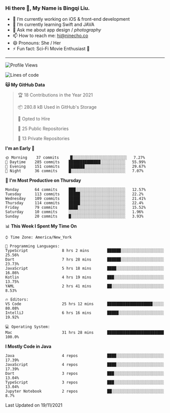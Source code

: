 ### Hi there 👋, My Name is Bingqi Liu.

- 🔭 I’m currently working on iOS & front-end development
- 🌱 I’m currently learning Swift and JAVA
- 💬 Ask me about app design / *photography*
- 📫 How to reach me: hi@ninecho.co
- 😄 Pronouns: She / Her
- ⚡ Fun fact: Sci-Fi Movie Enthusiast 🚀

---

<!--START_SECTION:waka-->
![Profile Views](http://img.shields.io/badge/Profile%20Views-0-blue)

![Lines of code](https://img.shields.io/badge/From%20Hello%20World%20I%27ve%20Written-3.1%20million%20lines%20of%20code-blue)

**🐱 My GitHub Data** 

> 🏆 18 Contributions in the Year 2021
 > 
> 📦 280.8 kB Used in GitHub's Storage 
 > 
> 💼 Opted to Hire
 > 
> 📜 25 Public Repositories 
 > 
> 🔑 13 Private Repositories  
 > 
**I'm an Early 🐤** 

```text
🌞 Morning    37 commits     █░░░░░░░░░░░░░░░░░░░░░░░░   7.27% 
🌆 Daytime    285 commits    ██████████████░░░░░░░░░░░   55.99% 
🌃 Evening    151 commits    ███████░░░░░░░░░░░░░░░░░░   29.67% 
🌙 Night      36 commits     █░░░░░░░░░░░░░░░░░░░░░░░░   7.07%

```
📅 **I'm Most Productive on Thursday** 

```text
Monday       64 commits     ███░░░░░░░░░░░░░░░░░░░░░░   12.57% 
Tuesday      113 commits    █████░░░░░░░░░░░░░░░░░░░░   22.2% 
Wednesday    109 commits    █████░░░░░░░░░░░░░░░░░░░░   21.41% 
Thursday     114 commits    █████░░░░░░░░░░░░░░░░░░░░   22.4% 
Friday       79 commits     ████░░░░░░░░░░░░░░░░░░░░░   15.52% 
Saturday     10 commits     ░░░░░░░░░░░░░░░░░░░░░░░░░   1.96% 
Sunday       20 commits     █░░░░░░░░░░░░░░░░░░░░░░░░   3.93%

```


📊 **This Week I Spent My Time On** 

```text
⌚︎ Time Zone: America/New_York

💬 Programming Languages: 
TypeScript               8 hrs 2 mins        ██████░░░░░░░░░░░░░░░░░░░   25.56% 
Dart                     7 hrs 28 mins       ██████░░░░░░░░░░░░░░░░░░░   23.73% 
JavaScript               5 hrs 18 mins       ████░░░░░░░░░░░░░░░░░░░░░   16.86% 
Kotlin                   4 hrs 19 mins       ███░░░░░░░░░░░░░░░░░░░░░░   13.75% 
YAML                     2 hrs 41 mins       ██░░░░░░░░░░░░░░░░░░░░░░░   8.53%

🔥 Editors: 
VS Code                  25 hrs 12 mins      ████████████████████░░░░░   80.08% 
IntelliJ                 6 hrs 16 mins       █████░░░░░░░░░░░░░░░░░░░░   19.92%

💻 Operating System: 
Mac                      31 hrs 28 mins      █████████████████████████   100.0%

```

**I Mostly Code in Java** 

```text
Java                     4 repos             ████░░░░░░░░░░░░░░░░░░░░░   17.39% 
JavaScript               4 repos             ████░░░░░░░░░░░░░░░░░░░░░   17.39% 
Dart                     3 repos             ███░░░░░░░░░░░░░░░░░░░░░░   13.04% 
TypeScript               3 repos             ███░░░░░░░░░░░░░░░░░░░░░░   13.04% 
Jupyter Notebook         2 repos             ██░░░░░░░░░░░░░░░░░░░░░░░   8.7%

```



 Last Updated on 19/11/2021
<!--END_SECTION:waka-->
